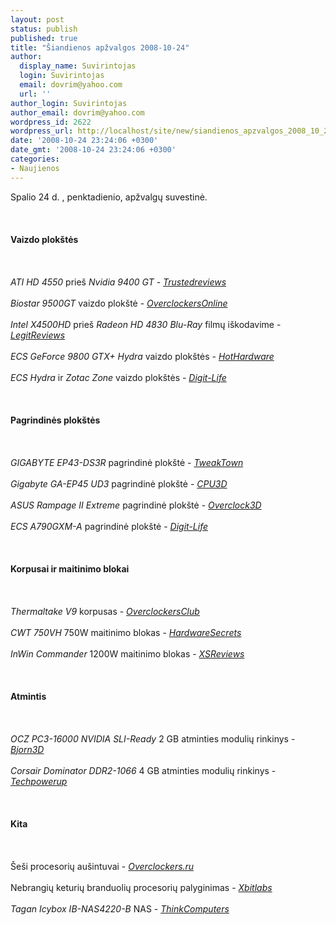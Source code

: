 ```yaml
---
layout: post
status: publish
published: true
title: "Šiandienos apžvalgos 2008-10-24"
author:
  display_name: Suvirintojas
  login: Suvirintojas
  email: dovrim@yahoo.com
  url: ''
author_login: Suvirintojas
author_email: dovrim@yahoo.com
wordpress_id: 2622
wordpress_url: http://localhost/site/new/siandienos_apzvalgos_2008_10_24/
date: '2008-10-24 23:24:06 +0300'
date_gmt: '2008-10-24 23:24:06 +0300'
categories:
- Naujienos
---
```

<p>Spalio 24 d. , penktadienio, apžvalgų suvestinė.<br />
<br><br />
<br><b>Vaizdo plokštės</b><br />
<br><br />
<br><i>ATI HD 4550</i> prieš <i>Nvidia 9400 GT</i> - <a class="ns" href="http://www.trustedreviews.com/graphics/review/2008/10/24/ATI-HD-4550-vs-nVidia-9400-GT/p1"><i>Trustedreviews</i></a><br />
<br><i>Biostar 9500GT</i> vaizdo plokštė - <a class="ns" href="http://www.overclockersonline.net/?page=articles&amp;num=2071"><i>OverclockersOnline</i></a><br />
<br><i>Intel X4500HD</i> prieš <i>Radeon HD 4830</i> <i>Blu-Ray</i> filmų iškodavime - <a class="ns" href="http://www.legitreviews.com/article/812/1/"><i>LegitReviews</i></a><br />
<br><i>ECS GeForce 9800 GTX+ Hydra</i> vaizdo plokštės - <a class="ns" href="http://hothardware.com/Articles/ECS-Hydra-Pack-GeForce-9800-GTX-SLI-with-Liquid-Cooling/"><i>HotHardware</i></a><br />
<br><i>ECS Hydra</i> ir <i>Zotac Zone</i> vaizdo plokštės - <a class="ns" href="http://www.digit-life.com/articles3/video/g92-10-p1.html"><i>Digit-Life</i></a><br />
<br><br />
<br><b>Pagrindinės plokštės</b><br />
<br><br />
<br><i>GIGABYTE EP43-DS3R</i> pagrindinė plokštė - <a class="ns" href="http://www.tweaktown.com/reviews/1633/gigabyte_ep43_ds3r_motherboard/index.html"><i>TweakTown</i></a><br />
<br><i>Gigabyte GA-EP45 UD3</i> pagrindinė plokštė - <a class="ns" href="http://www.cpu3d.com/review/6292-1/gigabyte-ga-ep45-ud3-motherboard/introduction.html"><i>CPU3D</i></a><br />
<br><i>ASUS Rampage II Extreme</i> pagrindinė plokštė - <a class="ns" href="http://www.overclock3d.net/reviews.php?/cpu_mainboard/asus_rampage_ii_extreme_x58_motherboard_preview/1"><i>Overclock3D</i></a><br />
<br><i>ECS A790GXM-A</i> pagrindinė plokštė - <a class="ns" href="http://www.digit-life.com/articles3/mainboard/ecs-a790gxm-a-790gx-p1.html"><i>Digit-Life</i></a><br />
<br><br />
<br><b>Korpusai ir maitinimo blokai</b><br />
<br><br />
<br><i>Thermaltake V9</i> korpusas - <a class="ns" href="http://www.overclockersclub.com/reviews/ttv9/"><i>OverclockersClub</i></a><br />
<br><i>CWT 750VH</i> 750W maitinimo blokas - <a class="ns" href="http://www.hardwaresecrets.com/article/635"><i>HardwareSecrets</i></a><br />
<br><i>InWin Commander</i> 1200W maitinimo blokas - <a class="ns" href="http://www.xsreviews.co.uk/reviews/power-supply-units/inwin-commander-1200w/"><i>XSReviews</i></a><br />
<br><br />
<br><b>Atmintis</b><br />
<br><br />
<br><i>OCZ PC3-16000 NVIDIA SLI-Ready</i> 2 GB atminties modulių rinkinys - <a class="ns" href="http://www.bjorn3d.com/read.php?cID=1367&amp;pageID=5455&amp;Content_Random=12402"><i>Bjorn3D</i></a><br />
<br><i>Corsair Dominator DDR2-1066</i> 4 GB atminties modulių rinkinys - <a class="ns" href="http://www.techpowerup.com/reviews/Corsair/TWIN2X4096-8500C5DF/"><i>Techpowerup</i></a><br />
<br><br />
<br><b>Kita</b><br />
<br><br />
<br>Šeši procesorių aušintuvai - <a class="ns" href="http://www.overclockers.ru/lab/30787.shtml"><i>Overclockers.ru</i></a><br />
<br>Nebrangių keturių branduolių procesorių palyginimas - <a class="ns" href="http://www.xbitlabs.com/articles/cpu/display/core2quad-q9400.html"><i>Xbitlabs</i></a><br />
<br><i>Tagan Icybox IB-NAS4220-B</i> NAS - <a class="ns" href="http://www.thinkcomputers.org/index.php?x=reviews&amp;id=869"><i>ThinkComputers</i></a><br />
<br><br />
<br><br />
<br></p>
